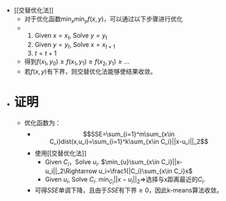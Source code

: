 - [[交替优化法]]
	- 对于优化函数$\min_x\min_y f(x,y)$，可以通过以下步骤进行优化
	- 1. Given $x=x_t$, Solve $y=y_t$
	  2. Given $y=y_t$, Solve $x=x_{t+1}$
	  3. $t=t+1$
	- 得到$f(x_1,y_0)\ge f(x_1,y_1)\ge f(x_2,y_1)\ge...$
	- 若$f(x,y)$有下界，则交替优化法能够使结果收敛。
- # 证明
	- 优化函数为：
		- $$SSE=\sum_{i=1}^m\sum_{x\in C_i}dist(x,u_i)=\sum_{i=1}^k\sum_{x\in C_i}||x-u_i||_2$$
		- 使用[[交替优化法]]
			- Given $C_i$，Solve $u_i$. $\min_{u}\sum_{x\in C_i}||x-u_i||_2\Rightarrow u_i=\frac1{|C_i}\sum_{x\in C_i}x$
			- Given $u_i$, Solve $C_i$. $\min_{C_i}||x-u_i||_2\Rightarrow$选择与x距离最近的$C_i$.
		- 可得$SSE$单调下降，且由于$SSE$有下界$\ge 0$，因此k-means算法收敛。
